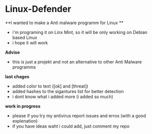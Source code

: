 # Linux-Defender

**I wanted to make a Anti malware programm for Linux **
- i'm programing it on Linx Mint, so it will be only working on Debian based Linux
- i hope it will work

**Advise**
- this is just a projekt and not an alternative to other Anti Malware programms

**last chages**
- added color to text ([ok] and [threat])
- added hashes to the sigantures list for better detection
- i dont know what i added more (i added so much)




**work in progress**
- please if you try my antivirus report issues and erros (with a good explenation)
- if you have ideas waht i could add, just comment my repo
